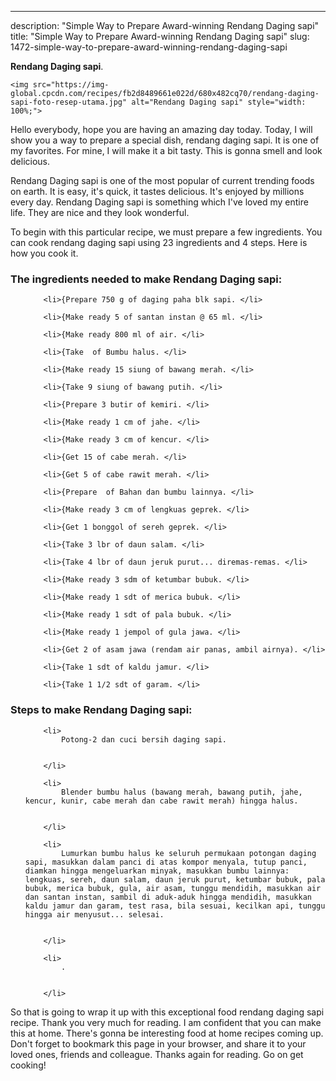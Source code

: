 ---
description: "Simple Way to Prepare Award-winning Rendang Daging sapi"
title: "Simple Way to Prepare Award-winning Rendang Daging sapi"
slug: 1472-simple-way-to-prepare-award-winning-rendang-daging-sapi

<p>
	<strong>Rendang Daging sapi</strong>. 
	
</p>
<p>
	
	<img src="https://img-global.cpcdn.com/recipes/fb2d8489661e022d/680x482cq70/rendang-daging-sapi-foto-resep-utama.jpg" alt="Rendang Daging sapi" style="width: 100%;">
	
	
</p>
<p>
	Hello everybody, hope you are having an amazing day today. Today, I will show you a way to prepare a special dish, rendang daging sapi. It is one of my favorites. For mine, I will make it a bit tasty. This is gonna smell and look delicious.
</p>
	
<p>
	Rendang Daging sapi is one of the most popular of current trending foods on earth. It is easy, it's quick, it tastes delicious. It's enjoyed by millions every day. Rendang Daging sapi is something which I've loved my entire life. They are nice and they look wonderful.
</p>
<p>
	
</p>

<p>
To begin with this particular recipe, we must prepare a few ingredients. You can cook rendang daging sapi using 23 ingredients and 4 steps. Here is how you cook it.
</p>

<h3>The ingredients needed to make Rendang Daging sapi:</h3>

<ol>
	
		<li>{Prepare 750 g of daging paha blk sapi. </li>
	
		<li>{Make ready 5 of santan instan @ 65 ml. </li>
	
		<li>{Make ready 800 ml of air. </li>
	
		<li>{Take  of Bumbu halus. </li>
	
		<li>{Make ready 15 siung of bawang merah. </li>
	
		<li>{Take 9 siung of bawang putih. </li>
	
		<li>{Prepare 3 butir of kemiri. </li>
	
		<li>{Make ready 1 cm of jahe. </li>
	
		<li>{Make ready 3 cm of kencur. </li>
	
		<li>{Get 15 of cabe merah. </li>
	
		<li>{Get 5 of cabe rawit merah. </li>
	
		<li>{Prepare  of Bahan dan bumbu lainnya. </li>
	
		<li>{Make ready 3 cm of lengkuas geprek. </li>
	
		<li>{Get 1 bonggol of sereh geprek. </li>
	
		<li>{Take 3 lbr of daun salam. </li>
	
		<li>{Take 4 lbr of daun jeruk purut... diremas-remas. </li>
	
		<li>{Make ready 3 sdm of ketumbar bubuk. </li>
	
		<li>{Make ready 1 sdt of merica bubuk. </li>
	
		<li>{Make ready 1 sdt of pala bubuk. </li>
	
		<li>{Make ready 1 jempol of gula jawa. </li>
	
		<li>{Get 2 of asam jawa (rendam air panas, ambil airnya). </li>
	
		<li>{Take 1 sdt of kaldu jamur. </li>
	
		<li>{Take 1 1/2 sdt of garam. </li>
	
</ol>
<p>
	
</p>

<h3>Steps to make Rendang Daging sapi:</h3>

<ol>
	
		<li>
			Potong-2 dan cuci bersih daging sapi.
			
			
		</li>
	
		<li>
			Blender bumbu halus (bawang merah, bawang putih, jahe, kencur, kunir, cabe merah dan cabe rawit merah) hingga halus.
			
			
		</li>
	
		<li>
			Lumurkan bumbu halus ke seluruh permukaan potongan daging sapi, masukkan dalam panci di atas kompor menyala, tutup panci, diamkan hingga mengeluarkan minyak, masukkan bumbu lainnya: lengkuas, sereh, daun salam, daun jeruk purut, ketumbar bubuk, pala bubuk, merica bubuk, gula, air asam, tunggu mendidih, masukkan air dan santan instan, sambil di aduk-aduk hingga mendidih, masukkan kaldu jamur dan garam, test rasa, bila sesuai, kecilkan api, tunggu hingga air menyusut... selesai.
			
			
		</li>
	
		<li>
			.
			
			
		</li>
	
</ol>

<p>
	
</p>

<p>
	So that is going to wrap it up with this exceptional food rendang daging sapi recipe. Thank you very much for reading. I am confident that you can make this at home. There's gonna be interesting food at home recipes coming up. Don't forget to bookmark this page in your browser, and share it to your loved ones, friends and colleague. Thanks again for reading. Go on get cooking!
</p>
